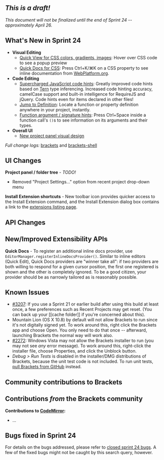 _This is a draft!_
--------------------
_This document will not be finalized until the end of Sprint 24 -- approximately April 26._

What's New in Sprint 24
-----------------------
* **Visual Editing**
    * [Quick View for CSS colors, gradients, images](https://trello.com/card/2-hover-preview/4f90a6d98f77505d7940ce88/848): Hover over CSS code to see a popup preview
    * [Quick Docs for CSS](https://trello.com/card/3-quick-docs-css/4f90a6d98f77505d7940ce88/839): Press Ctrl+K/&#x2318;K on a CSS property to see inline documentation from [WebPlatform.org](http://docs.webplatform.org/).
* **Code Editing**
    * [Supercharged JavaScript code hints](https://trello.com/card/2-pull-request-tern-based-code-hinting/4f90a6d98f77505d7940ce88/849): Greatly improved code hints based on [Tern](http://ternjs.net/) type inferencing. Increased code hinting accuracy, camelCase support and built-in intelligence for RequireJS and jQuery. Code hints even for items declared in other files!
    * [Jump to Definition](https://trello.com/card/2-pull-request-tern-based-code-hinting/4f90a6d98f77505d7940ce88/849): Locate a function or property definition anywhere in your project, instantly.
    * [Function argument / signature hints](https://trello.com/card/2-pull-request-tern-based-code-hinting/4f90a6d98f77505d7940ce88/849): Press Ctrl+Space inside a function call's `()`s to see information on its arguments and their types.
* **Overall UI**
    * [New project panel visual design](https://trello.com/card/2-ux-implement-project-panel/4f90a6d98f77505d7940ce88/807)


_Full change logs:_ [brackets](https://github.com/adobe/brackets/compare/sprint-23...sprint-24#commits_bucket) and [brackets-shell](https://github.com/adobe/brackets-shell/compare/sprint-23...sprint-24#commits_bucket)


UI Changes
----------
**Project panel / folder tree** - _TODO!_
* Removed "Project Settings..." option from recent project drop-down menu

**Install Extension shortcuts** - New toolbar icon provides quicker access to the Install Extension command, and the Install Extension dialog box contains a link to the [extensions listing page](https://github.com/adobe/brackets/wiki/Brackets-Extensions).


API Changes
-----------

New/Improved Extensibility APIs
-------------------------------
**Quick Docs** - To register an additional inline docs provider, use `EditorManager.registerInlineDocsProvider()`. Similar to inline editors (Quick Edit), Quick Docs providers are "winner take all": if two providers are both willing to respond for a given cursor position, the first one registered is shown and the other is completely ignored. To be a good citizen, your provider should be as narrowly tailored as is reasonably possible.

Known Issues
------------
* [#3207](https://github.com/adobe/brackets/issues/3207): If you use a Sprint 21 or earlier build after using this build at least once, a few preferences such as Recent Projects may get reset. (You can back up your [[cache folder]] if you're concerned about this).
* Mountain Lion (OS X 10.8) by default will not allow Brackets to run since it's not digitally signed yet.  To work around this, right click the Brackets app and choose Open.  You only need to do that once -- afterward, launching Brackets the normal way will work also.
* [#2272](https://github.com/adobe/brackets/issues/2272): Windows Vista may not allow the Brackets installer to run (you may not see _any_ error message). To work around this, right-click the installer file, choose Properties, and click the Unblock button.
* _Debug > Run Tests_ is disabled in the installer/DMG distributions of Brackets, because the unit test code is not included. To run unit tests, [pull Brackets from GitHub](https://github.com/adobe/brackets/wiki/How-to-Hack-on-Brackets#wiki-getcode) instead.

Community contributions to Brackets
-----------------------------------

Contributions _from_ the Brackets community
-------------------------------------------
**Contributions to [CodeMirror](https://github.com/marijnh/CodeMirror):**
* ...

Bugs fixed in Sprint 24
-----------------------
For details on the bugs addressed, please refer to [closed sprint 24 bugs](https://github.com/adobe/brackets/issues?labels=&milestone=11&state=closed). A few of the fixed bugs might not be caught by this search query, however.